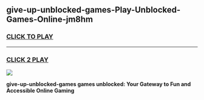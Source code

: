 
## give-up-unblocked-games-Play-Unblocked-Games-Online-jm8hm
<h3>
<a href="https://premium76.site?title=give-up-unblocked-games&ref=25A">CLICK TO PLAY</a></h3>
<hr>

<h3>
<a href="https://premium76.site?title=give-up-unblocked-games&ref=25A">CLICK 2 PLAY</a>
  
</h3>

<a href="https://premium76.site?title=give-up-unblocked-games&ref=25A"><img src="https://clearcache.store/games.png"></a>


**give-up-unblocked-games games unblocked: Your Gateway to Fun and Accessible Online Gaming**
